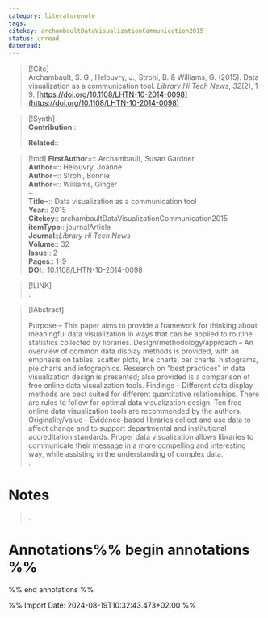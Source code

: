 ```yaml
---
category: literaturenote  
tags:   
citekey: archambaultDataVisualizationCommunication2015  
status: unread  
dateread:  
---
```


> [!Cite]  
> Archambault, S. G., Helouvry, J., Strohl, B. & Williams, G. (2015). Data visualization as a communication tool. _Library Hi Tech News_, _32_(2), 1–9. [https://doi.org/10.1108/LHTN-10-2014-0098](https://doi.org/10.1108/LHTN-10-2014-0098)

>[!Synth]  
>**Contribution**::  
>
>**Related**::   

>[!md]
> **FirstAuthor**=:: Archambault, Susan Gardner  
> **Author**=:: Helouvry, Joanne  
> **Author**=:: Strohl, Bonnie  
> **Author**=:: Williams, Ginger  
~  
> **Title**=:: Data visualization as a communication tool  
>**Year**:: 2015  
>**Citekey**:: archambaultDataVisualizationCommunication2015  
>**itemType**:: journalArticle  
>**Journal**::*Library Hi Tech News*  
>**Volume**:: 32  
>**Issue**:: 2  
>**Pages**:: 1-9  
>**DOI**:: 10.1108/LHTN-10-2014-0098  

> [!LINK]  
>.  

> [!Abstract]  
>  
> Purpose  – This paper aims to provide a framework for thinking about meaningful data visualization in ways that can be applied to routine statistics collected by libraries.  Design/methodology/approach  – An overview of common data display methods is provided, with an emphasis on tables, scatter plots, line charts, bar charts, histograms, pie charts and infographics. Research on “best practices” in data visualization design is presented; also provided is a comparison of free online data visualization tools.  Findings  – Different data display methods are best suited for different quantitative relationships. There are rules to follow for optimal data visualization design. Ten free online data visualization tools are recommended by the authors.  Originality/value  – Evidence-based libraries collect and use data to affect change and to support departmental and institutional accreditation standards. Proper data visualization allows libraries to communicate their message in a more compelling and interesting way, while assisting in the understanding of complex data.  
>.  
>  

# Notes  
>.  


# Annotations%% begin annotations %%  
  
  
%% end annotations %%

%% Import Date: 2024-08-19T10:32:43.473+02:00 %%
